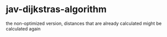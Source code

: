 # jav-dijkstras-algorithm
the non-optimized version, distances that are already calculated might be calculated again
